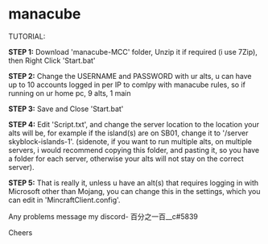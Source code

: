 # manacube

TUTORIAL:

**STEP 1:** Download 'manacube-MCC' folder, Unzip it if required (i use 7Zip), then Right Click 'Start.bat'

**STEP 2:** Change the USERNAME and PASSWORD with ur alts, u can have up to 10 accounts logged in per IP to comlpy with manacube rules, so if running on ur home pc, 9 alts, 1 
main

**STEP 3:** Save and Close 'Start.bat'

**STEP 4:** Edit 'Script.txt', and change the server location to the location your alts will be, for example if the island(s) are on SB01, change it to '/server skyblock-islands-1'. (sidenote, if you want to run multiple alts, on multiple servers, i would recommend copying this folder, and pasting it, so you have a folder for each server, otherwise your alts will not stay on the correct server).

**STEP 5:** That is really it, unless u have an alt(s) that requires logging in with Microsoft other than Mojang, you can change this in the settings, which you can edit in 'MincraftClient.config'.

Any problems message my discord- 百分之一百__c#5839

Cheers
